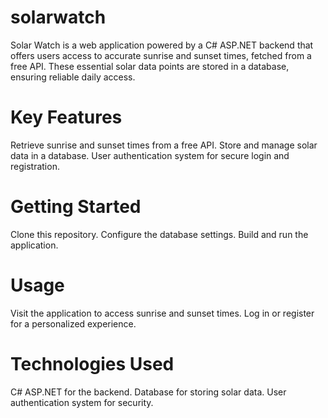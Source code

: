 # solarwatch

Solar Watch is a web application powered by a C# ASP.NET backend that offers users access to accurate sunrise and sunset times, fetched from a free API. These essential solar data points are stored in a database, ensuring reliable daily access.

# Key Features
Retrieve sunrise and sunset times from a free API.
Store and manage solar data in a database.
User authentication system for secure login and registration.

# Getting Started
Clone this repository.
Configure the database settings.
Build and run the application.

# Usage
Visit the application to access sunrise and sunset times.
Log in or register for a personalized experience.

# Technologies Used
C# ASP.NET for the backend.
Database for storing solar data.
User authentication system for security.
